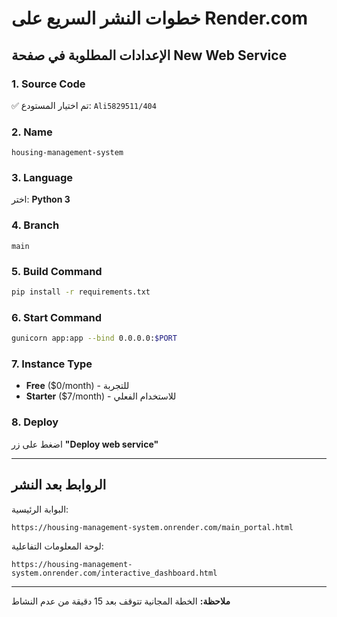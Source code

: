 # خطوات النشر السريع على Render.com

## الإعدادات المطلوبة في صفحة New Web Service

### 1. Source Code
✅ تم اختيار المستودع: `Ali5829511/404`

### 2. Name
```
housing-management-system
```

### 3. Language
اختر: **Python 3**

### 4. Branch
```
main
```

### 5. Build Command
```bash
pip install -r requirements.txt
```

### 6. Start Command
```bash
gunicorn app:app --bind 0.0.0.0:$PORT
```

### 7. Instance Type
- **Free** ($0/month) - للتجربة
- **Starter** ($7/month) - للاستخدام الفعلي

### 8. Deploy
اضغط على زر **"Deploy web service"**

---

## الروابط بعد النشر

البوابة الرئيسية:
```
https://housing-management-system.onrender.com/main_portal.html
```

لوحة المعلومات التفاعلية:
```
https://housing-management-system.onrender.com/interactive_dashboard.html
```

---

**ملاحظة:** الخطة المجانية تتوقف بعد 15 دقيقة من عدم النشاط
